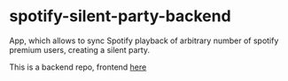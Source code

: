 # spotify-silent-party-backend
App, which allows to sync Spotify playback of arbitrary number of spotify premium users, creating a silent party.

This is a backend repo, frontend [here](https://github.com/maciejewiczow/spotify-silent-party-frontend)

